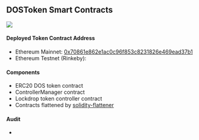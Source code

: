 ##  DOSToken Smart Contracts
![](https://i.imgur.com/am6q8t6.png)

#### Deployed Token Contract Address
- Ethereum Mainnet: [0x70861e862e1ac0c96f853c8231826e469ead37b1](https://etherscan.io/address/0x70861e862e1ac0c96f853c8231826e469ead37b1)
- Ethereum Testnet (Rinkeby):


#### Components
- ERC20 DOS token contract
- ControllerManager contract
- Lockdrop token controller contract
- Contracts flattened by [solidity-flattener](https://github.com/poanetwork/solidity-flattener)


#### Audit
-
